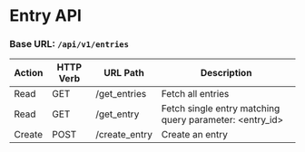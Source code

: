 # Entry API

### Base URL: `/api/v1/entries`

| Action | HTTP Verb | URL Path | Description
|---|---|---|---|
| Read | GET | /get_entries | Fetch all entries |
| Read | GET | /get_entry | Fetch single entry matching query parameter: \<entry_id> |
| Create | POST | /create_entry | Create an entry
